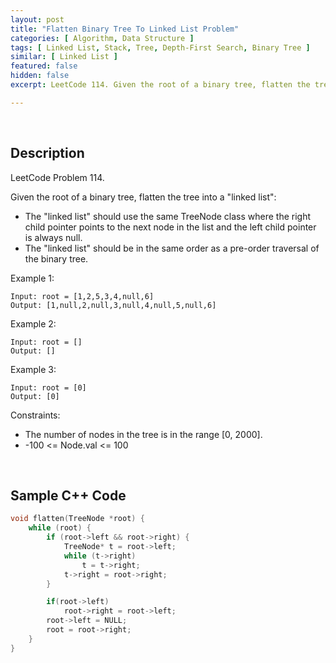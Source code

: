 ```yaml
---
layout: post
title: "Flatten Binary Tree To Linked List Problem"
categories: [ Algorithm, Data Structure ]
tags: [ Linked List, Stack, Tree, Depth-First Search, Binary Tree ]
similar: [ Linked List ]
featured: false
hidden: false
excerpt: LeetCode 114. Given the root of a binary tree, flatten the tree into a linked list.

---
```


<br />

## Description

LeetCode Problem 114.

Given the root of a binary tree, flatten the tree into a "linked list":
* The "linked list" should use the same TreeNode class where the right child pointer points to the next node in the list and the left child pointer is always null.
* The "linked list" should be in the same order as a pre-order traversal of the binary tree.

Example 1: 
```
Input: root = [1,2,5,3,4,null,6]
Output: [1,null,2,null,3,null,4,null,5,null,6]
```

Example 2:
```
Input: root = []
Output: []
```

Example 3:
```
Input: root = [0]
Output: [0]
```

Constraints:
* The number of nodes in the tree is in the range [0, 2000].
* -100 <= Node.val <= 100

<br />

## Sample C++ Code


```c
void flatten(TreeNode *root) {
	while (root) {
		if (root->left && root->right) {
			TreeNode* t = root->left;
			while (t->right)
				t = t->right;
			t->right = root->right;
		}

        if(root->left)
		    root->right = root->left;
		root->left = NULL;
		root = root->right;
	}
}
```



